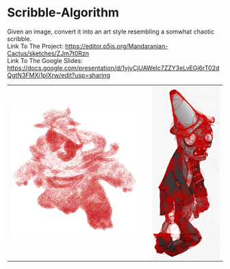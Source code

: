 # Scribble-Algorithm
Given an image, convert it into an art style resembling a somwhat chaotic scribble. </br>
Link To The Project: https://editor.p5js.org/Mandaranian-Cactus/sketches/ZJm7t0Rzn
</br>Link To The Google Slides: https://docs.google.com/presentation/d/1yjyCjUAWeIc7ZZY3eLvEGj6rT02dQgtN3FMXi1plXrw/edit?usp=sharing
<table>
  <tr>
    <td><img align="center" src="Images/Nunu.PNG"></td>
    <td><img align="center" src="Zombie.PNG"></td>
  </tr>
</table>
